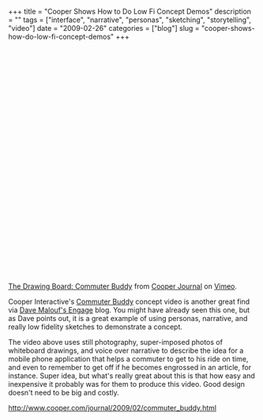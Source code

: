 +++
title = "Cooper Shows How to Do Low Fi Concept Demos"
description = ""
tags = ["interface", "narrative", "personas", "sketching", "storytelling", "video"]
date = "2009-02-26"
categories = ["blog"]
slug = "cooper-shows-how-do-low-fi-concept-demos"
+++



  <div class="video">
<object width="610" height="460"><param name="allowfullscreen" value="true" /><param name="allowscriptaccess" value="always" /><param name="movie" value="http://vimeo.com/moogaloop.swf?clip_id=3056252&amp;server=vimeo.com&amp;show_title=1&amp;show_byline=1&amp;show_portrait=0&amp;color=00ADEF&amp;fullscreen=1" /><embed src="http://vimeo.com/moogaloop.swf?clip_id=3056252&amp;server=vimeo.com&amp;show_title=1&amp;show_byline=1&amp;show_portrait=0&amp;color=00ADEF&amp;fullscreen=1" type="application/x-shockwave-flash" allowfullscreen="true" allowscriptaccess="always" width="610" height="460"></embed></object><p><a href="http://vimeo.com/3056252">The Drawing Board: Commuter Buddy</a> from <a href="http://vimeo.com/user669824">Cooper Journal</a> on <a href="http://vimeo.com/">Vimeo</a>.</div>
<p>Cooper Interactive's <a href="http://www.cooper.com/journal/2009/02/commuter_buddy.html">Commuter Buddy</a> concept video is another great find via <a href="http://davemalouf.com/?p=1531">Dave Malouf's Engage</a> blog. You might have already seen this one, but as Dave points out, it is a great example of using personas, narrative, and really low fidelity sketches to demonstrate a concept.</p>
<p>The video above uses still photography, super-imposed photos of whiteboard drawings, and voice over narrative to describe the idea for a mobile phone application that helps a commuter to get to his ride on time, and even to remember to get off if he becomes engrossed in an article, for instance. Super idea, but what's really great about this is that how easy and inexpensive it probably was for them to produce this video. Good design doesn't need to be big and costly.</p>
    
  <a href="http://www.cooper.com/journal/2009/02/commuter_buddy.html">http://www.cooper.com/journal/2009/02/commuter_buddy.html</a>
